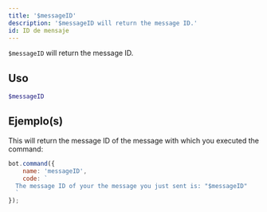 ```yaml
---
title: '$messageID'
description: '$messageID will return the message ID.'
id: ID de mensaje
---
```


`$messageID` will return the message ID.

## Uso

```php
$messageID
```

## Ejemplo(s)

This will return the message ID of the message with which you executed the command:

```javascript
bot.command({
    name: 'messageID',
    code: `
  The message ID of your the message you just sent is: "$messageID"
  `
});
```

